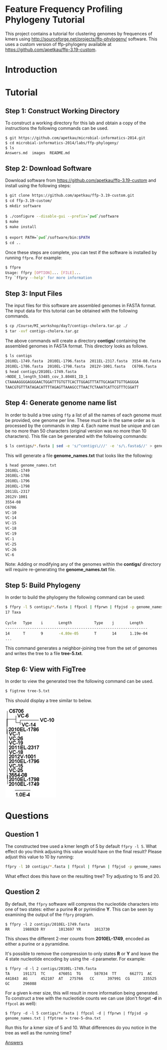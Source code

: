 Feature Frequency Profiling Phylogeny Tutorial
==============================================

This project contains a tutorial for clustering genomes by frequences of kmers using <http://sourceforge.net/projects/ffp-phylogeny/> software.  This uses a custom version of ffp-phylogeny available at <https://github.com/apetkau/ffp-3.19-custom>.

Introduction
============

Tutorial
========

Step 1: Construct Working Directory
-----------------------------------

To construct a working directory for this lab and obtain a copy of the instructions the following commands can be used.

	$ git https://github.com/apetkau/microbial-informatics-2014.git
	$ cd microbial-informatics-2014/labs/ffp-phylogeny/
	$ ls
	Answers.md  images  README.md

Step 2: Download Software
-------------------------

Download software from <https://github.com/apetkau/ffp-3.19-custom> and install using the following steps:

```bash
$ git clone https://github.com/apetkau/ffp-3.19-custom.git
$ cd ffp-3.19-custom/
$ mkdir software
	
$ ./configure --disable-gui --prefix=`pwd`/software
$ make
$ make install

$ export PATH=`pwd`/software/bin:$PATH
$ cd ..
```

Once these steps are complete, you can test if the software is installed by running `ffpre`.  For example:

```bash
$ ffpre
Usage: ffpry [OPTION]... [FILE]... 
Try `ffpry --help' for more information
```

Step 3: Input Files
-------------------

The input files for this software are assembled genomes in FASTA format.  The input data for this tutorial can be obtained with the following commands.

```bash
$ cp /Course/MI_workshop/day7/contigs-cholera.tar.gz ./
$ tar -xvf contigs-cholera.tar.gz
```

The above commands will create a directory __contigs/__ containing the assembled genomes in FASTA format.  This directory looks as follows.

```bash
$ ls contigs
2010EL-1749.fasta  2010EL-1796.fasta  2011EL-2317.fasta  3554-08.fasta  VC-10.fasta  VC-15.fasta  VC-19.fasta  VC-25.fasta  VC-6.fasta
2010EL-1786.fasta  2010EL-1798.fasta  2012V-1001.fasta   C6706.fasta    VC-14.fasta  VC-18.fasta  VC-1.fasta   VC-26.fasta
$ head contigs/2010EL-1749.fasta
>NODE_1_length_53485_cov_3.80401_ID_1
CTAAAAGGGGAGGGAACTGGATTTGTGTTCACTTGGAGTTTATTGCAGATTGTTGAGGGA
TAACGTGTTTATAGACATTTTAGAGTTAAAGCCTTAACTCTAAATCATTCGTTTCGGATT
```

Step 4: Generate genome name list
---------------------------------

In order to build a tree using `ffp` a list of all the names of each genome must be provided, one genome per line.  These must be in the same order as is processed by the commands in step 4.  Each name must be unique and can be no more than 50 characters (original version was no more than 10 characters).  This file can be generated with the following commands:

```bash
$ ls contigs/*.fasta | sed -e 's/^contigs\///' -e 's/\.fasta$//' > genome_names.txt
```

This will generate a file **genome_names.txt** that looks like the following:

```bash
$ head genome_names.txt
2010EL-1749
2010EL-1786
2010EL-1796
2010EL-1798
2011EL-2317
2012V-1001
3554-08
C6706
VC-10
VC-14
VC-15
VC-18
VC-19
VC-1
VC-25
VC-26
VC-6
```

Note: Adding or modifying any of the genomes within the **contigs/** directory will require re-generating the **genome_names.txt** file.

Step 5: Build Phylogeny
-----------------------

In order to build the phylogeny the following command can be used:

```bash
$ ffpry -l 5 contigs/*.fasta | ffpcol | ffprwn | ffpjsd -p genome_names.txt | ffptree > tree-5.txt
17 Taxa

Cycle   Type    i       Length          Type    j       Length
----------------------------------------------------------------
14      T       9       -4.80e-05       T       14      1.19e-04
...
```

This command generates a neighbor-joining tree from the set of genomes and writes the tree to a file **tree-5.txt**.

Step 6: View with FigTree
-------------------------

In order to view the generated tree the following command can be used.

```bash
$ figtree tree-5.txt
```

This should display a tree similar to below.

![tree-5.jpg](images/tree-5.jpg)


Questions
=========

Question 1
----------

The constructed tree used a kmer length of 5 by default `ffpry -l 5`.  What effect do you think adjusing this value would have on the final result?  Please adjust this value to 10 by running:

```bash
ffpry -l 10 contigs/*.fasta | ffpcol | ffprwn | ffpjsd -p genome_names.txt | ffptree > tree-10.txt
```

What effect does this have on the resulting tree?  Try adjusting to 15 and 20.

Question 2
----------

By default, the `ffpry` software will compress the nucleotide characters into one of two states: either a purine __R__ or pyrimidine __Y__.  This can be seen by examining the output of the `ffpry` program.

	$ ffpry -l 2 contigs/2010EL-1749.fasta
	RR      1988920 RY      1013697 YR      1013730

This shows the different 2-mer counts from __2010EL-1749__, encoded as either a purine or a pyramidine.

It's possible to remove the compression to only states __R__ or __Y__ and leave the 4 state nucleotide encoding by using the `-d` parameter.  For example:

	$ ffpry -d -l 2 contigs/2010EL-1749.fasta
	TA      191171  TC      476051  TG      587034  TT      662771  AC      441843  AG      452107  AT   275766   CC      397991  CG      235525  GC      296088

For a given k-mer size, this will result in more information being generated.  To construct a tree with the nucleotide counts we can use (don't forget __-d__ in `ffpcol` as well):

	$ ffpry -d -l 5 contigs/*.fasta | ffpcol -d | ffprwn | ffpjsd -p genome_names.txt | ffptree > tree-5-dna.txt

Run this for a kmer size of 5 and 10.  What differences do you notice in the tree as well as the running time?

[Answers](Answers.md)
